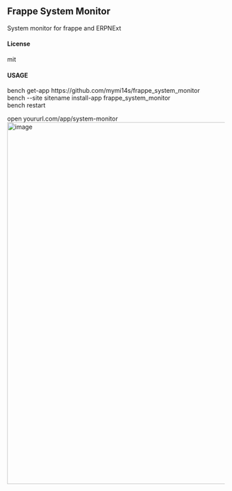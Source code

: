 ## Frappe System Monitor

System monitor for frappe and ERPNExt

#### License

mit

<h4>USAGE</h4>
bench get-app https://github.com/mymi14s/frappe_system_monitor<br>
bench --site sitename install-app frappe_system_monitor<br>
bench restart<br>

open yoururl.com/app/system-monitor
<img width="1713" height="836" alt="image" src="https://github.com/user-attachments/assets/f0e61dca-799b-43a6-9b5c-54aef297f1f8" />


